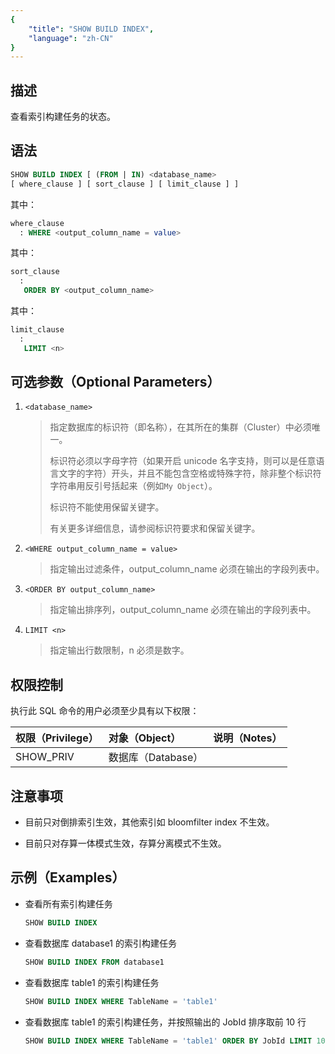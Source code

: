```yaml
---
{
    "title": "SHOW BUILD INDEX",
    "language": "zh-CN"
}
---
```


<!--
Licensed to the Apache Software Foundation (ASF) under one
or more contributor license agreements.  See the NOTICE file
distributed with this work for additional information
regarding copyright ownership.  The ASF licenses this file
to you under the Apache License, Version 2.0 (the
"License"); you may not use this file except in compliance
with the License.  You may obtain a copy of the License at

  http://www.apache.org/licenses/LICENSE-2.0

Unless required by applicable law or agreed to in writing,
software distributed under the License is distributed on an
"AS IS" BASIS, WITHOUT WARRANTIES OR CONDITIONS OF ANY
KIND, either express or implied.  See the License for the
specific language governing permissions and limitations
under the License.
-->

## 描述

查看索引构建任务的状态。

## 语法

```sql
SHOW BUILD INDEX [ (FROM | IN) <database_name>
[ where_clause ] [ sort_clause ] [ limit_clause ] ] 
```

其中：

```sql
where_clause
  : WHERE <output_column_name = value>
```

其中：

```sql
sort_clause
  :
   ORDER BY <output_column_name>
```

其中：

```sql
limit_clause
  :
   LIMIT <n>
```

## 可选参数（Optional Parameters）

1. `<database_name>`

    > 指定数据库的标识符（即名称），在其所在的集群（Cluster）中必须唯一。
    >
    > 标识符必须以字母字符（如果开启 unicode 名字支持，则可以是任意语言文字的字符）开头，并且不能包含空格或特殊字符，除非整个标识符字符串用反引号括起来（例如`My Object`）。
    >
    > 标识符不能使用保留关键字。
    >
    > 有关更多详细信息，请参阅标识符要求和保留关键字。

2. `<WHERE output_column_name = value>`

    > 指定输出过滤条件，output_column_name 必须在输出的字段列表中。

3. `<ORDER BY output_column_name>`

    > 指定输出排序列，output_column_name 必须在输出的字段列表中。

4. `LIMIT <n>`

    > 指定输出行数限制，n 必须是数字。

## 权限控制

执行此 SQL 命令的用户必须至少具有以下权限：

| 权限（Privilege） | 对象（Object）     | 说明（Notes） |
| :---------------- | :----------------- | :------------ |
| SHOW_PRIV         | 数据库（Database） |               |

## 注意事项

- 目前只对倒排索引生效，其他索引如 bloomfilter index 不生效。

- 目前只对存算一体模式生效，存算分离模式不生效。

## 示例（Examples）

- 查看所有索引构建任务

    ```sql
    SHOW BUILD INDEX
    ```

- 查看数据库 database1 的索引构建任务

    ```sql
    SHOW BUILD INDEX FROM database1
    ```

- 查看数据库 table1 的索引构建任务

    ```sql
    SHOW BUILD INDEX WHERE TableName = 'table1'
    ```

- 查看数据库 table1 的索引构建任务，并按照输出的 JobId 排序取前 10 行

    ```sql
    SHOW BUILD INDEX WHERE TableName = 'table1' ORDER BY JobId LIMIT 10
    ```